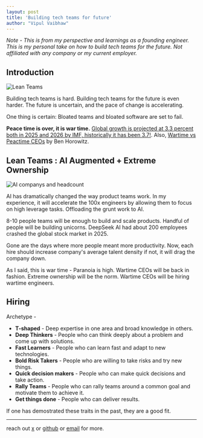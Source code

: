 ```yaml
---
layout: post
title: 'Building tech teams for future'
author: "Vipul Vaibhaw"
---
```


*Note - This is from my perspective and learnings as a founding engineer. This is my personal take on how to build tech teams for the future. Not affiliated with any company or my current employer.*

## Introduction

![Lean Teams](../../../assets/images/building-tech-teams-for-future/tweet_1895303203274793031_20250303_120047_via_10015_io.png)

Building tech teams is hard. Building tech teams for the future is even harder. The future is uncertain, and the pace of change is accelerating.

One thing is certain: Bloated teams and bloated software are set to fail.

**Peace time is over, it is war time.** [Global growth is projected at 3.3 percent both in 2025 and 2026 by IMF, historically it has been 3.7!](https://www.imf.org/en/Publications/WEO/Issues/2025/01/17/world-economic-outlook-update-january-2025). Also,
[Wartime vs Peactime CEOs](https://a16z.com/podcast/wartime-vs-peacetime-ben-horowitz-on-leadership/) by Ben Horowitz.

## Lean Teams : AI Augmented + Extreme Ownership

![AI companys and headcount](../../../assets/images/building-tech-teams-for-future/GjyIpa8W8AAk41R.jpeg)

AI has dramatically changed the way product teams work. In my experience, it will accelerate the 100x engineers by allowing them to focus on high leverage tasks. Offloading the grunt work to AI.

8-10 people teams will be enough to build and scale products. Handful of people will be building unicorns. DeepSeek AI had about 200 employees crashed the global stock market in 2025.

Gone are the days where more people meant more productivity. Now, each hire should increase company's average talent density if not, it will drag the company down.

As I said, this is war time - Paranoia is high. Wartime CEOs will be back in fashion. Extreme ownership will be the norm. Wartime CEOs will be hiring wartime engineers.

## Hiring

Archetype -

- **T-shaped** - Deep expertise in one area and broad knowledge in others.
- **Deep Thinkers** - People who can think deeply about a problem and come up with solutions.
- **Fast Learners** - People who can learn fast and adapt to new technologies.
- **Bold Risk Takers** - People who are willing to take risks and try new things.
- **Quick decision makers** - People who can make quick decisions and take action.
- **Rally Teams** - People who can rally teams around a common goal and motivate them to achieve it.
- **Get things done** - People who can deliver results.

If one has demostrated these traits in the past, they are a good fit.

---

reach out [x](https://x.com/vaibhaw_vipul) or [github](https://github.com/vaibhawvipul) or [email](vipul@pre6.ai) for more.
